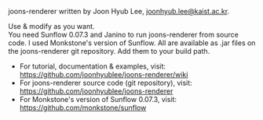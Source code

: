 joons-renderer written by Joon Hyub Lee, joonhyub.lee@kaist.ac.kr.

Use & modify as you want.  
You need Sunflow 0.07.3 and Janino to run joons-renderer from source code. I used Monkstone's version of Sunflow. All are available as .jar files on the joons-renderer git repository. Add them to your build path.

* For tutorial, documentation & examples, visit: https://github.com/joonhyublee/joons-renderer/wiki  
* For joons-renderer source code (git repository), visit: https://github.com/joonhyublee/joons-renderer
* For Monkstone's version of Sunflow 0.07.3, visit: https://github.com/monkstone/sunflow
